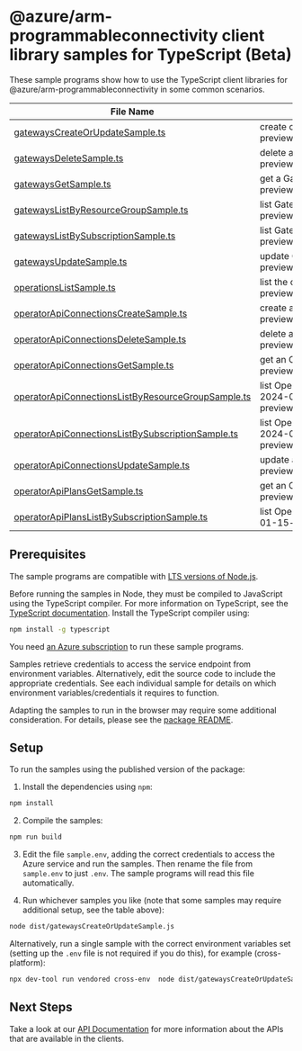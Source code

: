 # @azure/arm-programmableconnectivity client library samples for TypeScript (Beta)

These sample programs show how to use the TypeScript client libraries for @azure/arm-programmableconnectivity in some common scenarios.

| **File Name**                                                                                         | **Description**                                                                                                                                               |
| ----------------------------------------------------------------------------------------------------- | ------------------------------------------------------------------------------------------------------------------------------------------------------------- |
| [gatewaysCreateOrUpdateSample.ts][gatewayscreateorupdatesample]                                       | create or update an APC Gateway. x-ms-original-file: 2024-01-15-preview/Gateways_CreateOrUpdate_MaximumSet_Gen.json                                           |
| [gatewaysDeleteSample.ts][gatewaysdeletesample]                                                       | delete a Gateway. x-ms-original-file: 2024-01-15-preview/Gateways_Delete_MinimumSet_Gen.json                                                                  |
| [gatewaysGetSample.ts][gatewaysgetsample]                                                             | get a Gateway resource by name. x-ms-original-file: 2024-01-15-preview/Gateways_Get_MaximumSet_Gen.json                                                       |
| [gatewaysListByResourceGroupSample.ts][gatewayslistbyresourcegroupsample]                             | list Gateway resources by resource group. x-ms-original-file: 2024-01-15-preview/Gateways_ListByResourceGroup_MaximumSet_Gen.json                             |
| [gatewaysListBySubscriptionSample.ts][gatewayslistbysubscriptionsample]                               | list Gateway resources by subscription ID. x-ms-original-file: 2024-01-15-preview/Gateways_ListBySubscription_MaximumSet_Gen.json                             |
| [gatewaysUpdateSample.ts][gatewaysupdatesample]                                                       | update Gateway tags. x-ms-original-file: 2024-01-15-preview/Gateways_Update_MaximumSet_Gen.json                                                               |
| [operationsListSample.ts][operationslistsample]                                                       | list the operations for the provider x-ms-original-file: 2024-01-15-preview/Operations_List_MaximumSet_Gen.json                                               |
| [operatorApiConnectionsCreateSample.ts][operatorapiconnectionscreatesample]                           | create an Operator API Connection. x-ms-original-file: 2024-01-15-preview/OperatorApiConnections_Create_MaximumSet_Gen.json                                   |
| [operatorApiConnectionsDeleteSample.ts][operatorapiconnectionsdeletesample]                           | delete an Operator API Connection. x-ms-original-file: 2024-01-15-preview/OperatorApiConnections_Delete_MinimumSet_Gen.json                                   |
| [operatorApiConnectionsGetSample.ts][operatorapiconnectionsgetsample]                                 | get an Operator API Connection. x-ms-original-file: 2024-01-15-preview/OperatorApiConnections_Get_MaximumSet_Gen.json                                         |
| [operatorApiConnectionsListByResourceGroupSample.ts][operatorapiconnectionslistbyresourcegroupsample] | list OperatorApiConnection resources by resource group. x-ms-original-file: 2024-01-15-preview/OperatorApiConnections_ListByResourceGroup_MaximumSet_Gen.json |
| [operatorApiConnectionsListBySubscriptionSample.ts][operatorapiconnectionslistbysubscriptionsample]   | list OperatorApiConnection resources by subscription ID. x-ms-original-file: 2024-01-15-preview/OperatorApiConnections_ListBySubscription_MaximumSet_Gen.json |
| [operatorApiConnectionsUpdateSample.ts][operatorapiconnectionsupdatesample]                           | update an Operator API Connection. x-ms-original-file: 2024-01-15-preview/OperatorApiConnections_Update_MaximumSet_Gen.json                                   |
| [operatorApiPlansGetSample.ts][operatorapiplansgetsample]                                             | get an OperatorApiPlan resource by name. x-ms-original-file: 2024-01-15-preview/OperatorApiPlans_Get_MaximumSet_Gen.json                                      |
| [operatorApiPlansListBySubscriptionSample.ts][operatorapiplanslistbysubscriptionsample]               | list OperatorApiPlan resources by subscription ID. x-ms-original-file: 2024-01-15-preview/OperatorApiPlans_ListBySubscription_MaximumSet_Gen.json             |

## Prerequisites

The sample programs are compatible with [LTS versions of Node.js](https://github.com/nodejs/release#release-schedule).

Before running the samples in Node, they must be compiled to JavaScript using the TypeScript compiler. For more information on TypeScript, see the [TypeScript documentation][typescript]. Install the TypeScript compiler using:

```bash
npm install -g typescript
```

You need [an Azure subscription][freesub] to run these sample programs.

Samples retrieve credentials to access the service endpoint from environment variables. Alternatively, edit the source code to include the appropriate credentials. See each individual sample for details on which environment variables/credentials it requires to function.

Adapting the samples to run in the browser may require some additional consideration. For details, please see the [package README][package].

## Setup

To run the samples using the published version of the package:

1. Install the dependencies using `npm`:

```bash
npm install
```

2. Compile the samples:

```bash
npm run build
```

3. Edit the file `sample.env`, adding the correct credentials to access the Azure service and run the samples. Then rename the file from `sample.env` to just `.env`. The sample programs will read this file automatically.

4. Run whichever samples you like (note that some samples may require additional setup, see the table above):

```bash
node dist/gatewaysCreateOrUpdateSample.js
```

Alternatively, run a single sample with the correct environment variables set (setting up the `.env` file is not required if you do this), for example (cross-platform):

```bash
npx dev-tool run vendored cross-env  node dist/gatewaysCreateOrUpdateSample.js
```

## Next Steps

Take a look at our [API Documentation][apiref] for more information about the APIs that are available in the clients.

[gatewayscreateorupdatesample]: https://github.com/Azure/azure-sdk-for-js/blob/main/sdk/programmableconnectivity/arm-programmableconnectivity/samples/v1-beta/typescript/src/gatewaysCreateOrUpdateSample.ts
[gatewaysdeletesample]: https://github.com/Azure/azure-sdk-for-js/blob/main/sdk/programmableconnectivity/arm-programmableconnectivity/samples/v1-beta/typescript/src/gatewaysDeleteSample.ts
[gatewaysgetsample]: https://github.com/Azure/azure-sdk-for-js/blob/main/sdk/programmableconnectivity/arm-programmableconnectivity/samples/v1-beta/typescript/src/gatewaysGetSample.ts
[gatewayslistbyresourcegroupsample]: https://github.com/Azure/azure-sdk-for-js/blob/main/sdk/programmableconnectivity/arm-programmableconnectivity/samples/v1-beta/typescript/src/gatewaysListByResourceGroupSample.ts
[gatewayslistbysubscriptionsample]: https://github.com/Azure/azure-sdk-for-js/blob/main/sdk/programmableconnectivity/arm-programmableconnectivity/samples/v1-beta/typescript/src/gatewaysListBySubscriptionSample.ts
[gatewaysupdatesample]: https://github.com/Azure/azure-sdk-for-js/blob/main/sdk/programmableconnectivity/arm-programmableconnectivity/samples/v1-beta/typescript/src/gatewaysUpdateSample.ts
[operationslistsample]: https://github.com/Azure/azure-sdk-for-js/blob/main/sdk/programmableconnectivity/arm-programmableconnectivity/samples/v1-beta/typescript/src/operationsListSample.ts
[operatorapiconnectionscreatesample]: https://github.com/Azure/azure-sdk-for-js/blob/main/sdk/programmableconnectivity/arm-programmableconnectivity/samples/v1-beta/typescript/src/operatorApiConnectionsCreateSample.ts
[operatorapiconnectionsdeletesample]: https://github.com/Azure/azure-sdk-for-js/blob/main/sdk/programmableconnectivity/arm-programmableconnectivity/samples/v1-beta/typescript/src/operatorApiConnectionsDeleteSample.ts
[operatorapiconnectionsgetsample]: https://github.com/Azure/azure-sdk-for-js/blob/main/sdk/programmableconnectivity/arm-programmableconnectivity/samples/v1-beta/typescript/src/operatorApiConnectionsGetSample.ts
[operatorapiconnectionslistbyresourcegroupsample]: https://github.com/Azure/azure-sdk-for-js/blob/main/sdk/programmableconnectivity/arm-programmableconnectivity/samples/v1-beta/typescript/src/operatorApiConnectionsListByResourceGroupSample.ts
[operatorapiconnectionslistbysubscriptionsample]: https://github.com/Azure/azure-sdk-for-js/blob/main/sdk/programmableconnectivity/arm-programmableconnectivity/samples/v1-beta/typescript/src/operatorApiConnectionsListBySubscriptionSample.ts
[operatorapiconnectionsupdatesample]: https://github.com/Azure/azure-sdk-for-js/blob/main/sdk/programmableconnectivity/arm-programmableconnectivity/samples/v1-beta/typescript/src/operatorApiConnectionsUpdateSample.ts
[operatorapiplansgetsample]: https://github.com/Azure/azure-sdk-for-js/blob/main/sdk/programmableconnectivity/arm-programmableconnectivity/samples/v1-beta/typescript/src/operatorApiPlansGetSample.ts
[operatorapiplanslistbysubscriptionsample]: https://github.com/Azure/azure-sdk-for-js/blob/main/sdk/programmableconnectivity/arm-programmableconnectivity/samples/v1-beta/typescript/src/operatorApiPlansListBySubscriptionSample.ts
[apiref]: https://learn.microsoft.com/javascript/api/@azure/arm-programmableconnectivity?view=azure-node-preview
[freesub]: https://azure.microsoft.com/free/
[package]: https://github.com/Azure/azure-sdk-for-js/tree/main/sdk/programmableconnectivity/arm-programmableconnectivity/README.md
[typescript]: https://www.typescriptlang.org/docs/home.html
